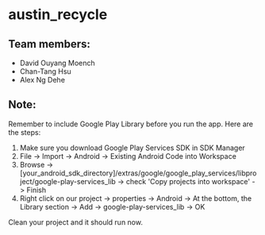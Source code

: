 austin_recycle
==============

Team members:
--------------
* David Ouyang Moench
* Chan-Tang Hsu
* Alex Ng Dehe

Note:
-----
Remember to include Google Play Library before you run the app. Here are the steps:

1. Make sure you download Google Play Services SDK in SDK Manager
2. File -> Import -> Android -> Existing Android Code into Workspace
3. Browse -> [your_android_sdk_directory]/extras/google/google_play_services/libproject/google-play-services_lib -> check 'Copy projects into workspace' -> Finish
4. Right click on our project -> properties -> Android -> At the bottom, the Library section -> Add -> google-play-services_lib -> OK

Clean your project and it should run now.
